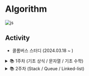 # Algorithm
![js](https://img.shields.io/badge/JavaScript-F7DF1E?style=for-the-badge&logo=JavaScript&logoColor=white)
## Activity
- 콜롬버스 스터디 (2024.03.18 ~ )

<details>
<summary>
  📚 1주차 (기초 상식 / 문자열 / 기초 수학)
</summary>
  https://sootech-story.tistory.com/entry/1%EC%A3%BC%EC%B0%A8-%EA%B8%B0%EC%B4%88-%EC%83%81%EC%8B%9D-%EB%AC%B8%EC%9E%90%EC%97%B4-%EA%B8%B0%EC%B4%88-%EC%88%98%ED%95%99
</details>

<details>
<summary>
  📚 2주차 (Stack / Queue / Linked-list)
</summary>
  https://sootech-story.tistory.com/entry/2%EC%A3%BC%EC%B0%A8-Stack-Queue-Linked-list
</details>
